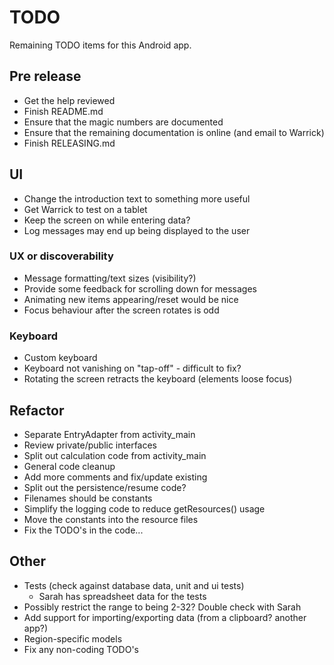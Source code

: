 # TODO

Remaining TODO items for this Android app.

## Pre release

- Get the help reviewed
- Finish README.md
- Ensure that the magic numbers are documented
- Ensure that the remaining documentation is online (and email to Warrick)
- Finish RELEASING.md


## UI

- Change the introduction text to something more useful
- Get Warrick to test on a tablet
- Keep the screen on while entering data?
- Log messages may end up being displayed to the user

### UX or discoverability

- Message formatting/text sizes (visibility?)
- Provide some feedback for scrolling down for messages
- Animating new items appearing/reset would be nice
- Focus behaviour after the screen rotates is odd

### Keyboard

- Custom keyboard
- Keyboard not vanishing on "tap-off" - difficult to fix?
- Rotating the screen retracts the keyboard (elements loose focus)


## Refactor

- Separate EntryAdapter from activity_main
- Review private/public interfaces
- Split out calculation code from activity_main
- General code cleanup
- Add more comments and fix/update existing
- Split out the persistence/resume code?
- Filenames should be constants
- Simplify the logging code to reduce getResources() usage
- Move the constants into the resource files
- Fix the TODO's in the code...


## Other

- Tests (check against database data, unit and ui tests)
  - Sarah has spreadsheet data for the tests
- Possibly restrict the range to being 2-32? Double check with Sarah
- Add support for importing/exporting data (from a clipboard? another app?)
- Region-specific models
- Fix any non-coding TODO's

